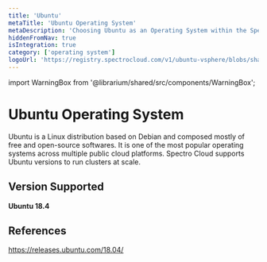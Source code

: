```yaml
---
title: 'Ubuntu'
metaTitle: 'Ubuntu Operating System'
metaDescription: 'Choosing Ubuntu as an Operating System within the Spectro Cloud console'
hiddenFromNav: true
isIntegration: true
category: ['operating system']
logoUrl: 'https://registry.spectrocloud.com/v1/ubuntu-vsphere/blobs/sha256:09a727f9005b79c69d8e60e12ce130880c63131315b49e7fb4cc44e53d34dc7a?type=image/png'
---
```


import WarningBox from '@librarium/shared/src/components/WarningBox';



# Ubuntu Operating System

Ubuntu is a Linux distribution based on Debian and composed mostly of free and open-source softwares. It is one of the most popular operating systems across multiple public cloud platforms. Spectro Cloud supports Ubuntu versions to run clusters at scale. 

## Version Supported

**Ubuntu 18.4**


## References

https://releases.ubuntu.com/18.04/

